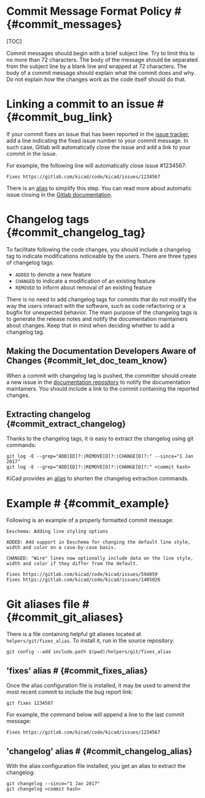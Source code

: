 # Commit Message Format Policy # {#commit_messages}

[TOC]

Commit messages should begin with a brief subject line.  Try to limit this
to no more than 72 characters.  The body of the message should be separated
from the subject line by a blank line and wrapped at 72 characters. The body
of a commit message should explain what the commit does and why.  Do not
explain *how* the changes work as the code itself should do that.

# Linking a commit to an issue # {#commit_bug_link}

If your commit fixes an issue that has been reported in the [issue
tracker](https://gitlab.com/kicad/code/kicad/issues), add a line indicating the
fixed issue number to your commit message. In such case, Gitlab will
automatically close the issue and add a link to your commit in the issue.

For example, the following line will automatically close issue #1234567:

    Fixes https://gitlab.com/kicad/code/kicad/issues/1234567

There is an [alias](#commit_fixes_alias) to simplify this step.
You can read more about automatic issue closing in the
[Gitlab documentation](https://docs.gitlab.com/ee/user/project/issues/managing_issues.html#closing-issues-automatically).

# Changelog tags {#commit_changelog_tag}

To facilitate following the code changes, you should include a changelog tag
to indicate modifications noticeable by the users.  There are three types of
changelog tags:

- `ADDED` to denote a new feature
- `CHANGED` to indicate a modification of an existing feature
- `REMOVED` to inform about removal of an existing feature

There is no need to add changelog tags for commits that do not modify the way
the users interact with the software, such as code refactoring or a bugfix for
unexpected behavior.  The main purpose of the changelog tags is to generate the
release notes and notify the documentation maintainers about changes.  Keep that
in mind when deciding whether to add a changelog tag.

## Making the Documentation Developers Aware of Changes {#commit_let_doc_team_know}

When a commit with changelog tag is pushed, the committer should create a new
issue in the [documentation
repository](http://github.com/KiCad/kicad-doc/issues) to notify the
documentation maintainers.  You should include a link to the commit containing
the reported changes.

## Extracting changelog {#commit_extract_changelog}

Thanks to the changelog tags, it is easy to extract the changelog using git
commands:

    git log -E --grep="ADD[ED]?:|REMOVE[D]?:|CHANGE[D]?:" --since="1 Jan 2017"
    git log -E --grep="ADD[ED]?:|REMOVE[D]?:|CHANGE[D]?:" <commit hash>

KiCad provides an [alias](#commit_changelog_alias) to shorten the changelog
extraction commands.

# Example # {#commit_example}

Following is an example of a properly formatted commit message:

    Eeschema: Adding line styling options

    ADDED: Add support in Eeschema for changing the default line style,
    width and color on a case-by-case basis.

    CHANGED: "Wire" lines now optionally include data on the line style,
    width and color if they differ from the default.

    Fixes https://gitlab.com/kicad/code/kicad/issues/594059
    Fixes https://gitlab.com/kicad/code/kicad/issues/1405026

# Git aliases file # {#commit_git_aliases}

There is a file containing helpful git aliases located at
`helpers/git/fixes_alias`. To install it, run in the source repository:

    git config --add include.path $(pwd)/helpers/git/fixes_alias

## 'fixes' alias # {#commit_fixes_alias}

Once the alias configuration file is installed, it may be used to amend the
most recent commit to include the bug report link:

    git fixes 1234567

For example, the command below will append a line to the last commit message:

    Fixes https://gitlab.com/kicad/code/kicad/issues/1234567

## 'changelog' alias # {#commit_changelog_alias}

With the alias configuration file installed, you get an alias to extract the changelog:

    git changelog --since="1 Jan 2017"
    git changelog <commit hash>
